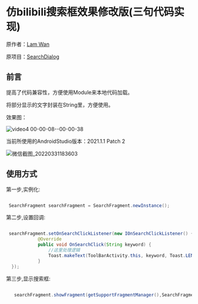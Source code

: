 # 仿bilibili搜索框效果修改版(三句代码实现)

原作者：[Lam Wan](https://github.com/wenwenwen888)

原项目：[SearchDialog](https://github.com/wenwenwen888/SearchDialog)

## 前言

提高了代码兼容性，方便使用Module来本地代码加载。

将部分显示的文字封装在String里，方便使用。

效果图：

![video4 00-00-08--00-00-38](https://user-images.githubusercontent.com/70384877/161034927-becc564a-3b48-41ed-9541-be69451c414d.gif)

当前所使用的AndroidStudio版本：2021.1.1 Patch 2

![微信截图_20220331183603](https://user-images.githubusercontent.com/70384877/161046818-0c0acc49-8158-4a6f-a82f-12859b6ad1b9.png)

## 使用方式

第一步,实例化:

````java

 SearchFragment searchFragment = SearchFragment.newInstance();
````

第二步,设置回调:

````java

 searchFragment.setOnSearchClickListener(new IOnSearchClickListener() {
            @Override
            public void OnSearchClick(String keyword) {
                //这里处理逻辑
                Toast.makeText(ToolBarActivity.this, keyword, Toast.LENGTH_SHORT).show();
            }
  });
````

第三步,显示搜索框:

````java

   searchFragment.showFragment(getSupportFragmentManager(),SearchFragment.TAG);.
  
````
